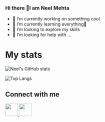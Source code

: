 ### Hi there 👋I am Neel Mehta


- 🔭 I’m currently working on something cool
- 🌱 I’m currently learning everything🤣
- 👯 I’m looking to explore my skills
- 🤔 I’m looking for help with ...
<!-- - ⚡ Fun fact:  -->

# My stats

![Neel's GitHub stats](https://github-readme-stats.vercel.app/api?username=neel0086&show_icons=true&theme=aura)

![Top Langs](https://github-readme-stats.vercel.app/api/top-langs/?username=neel0086&theme=aura)

## Connect with me


<a href="https://www.instagram.com/neelmehta08/">
  <img src="https://user-images.githubusercontent.com/83919508/168466615-ba5a5f0e-ab25-4733-8e9d-421f6ebf827e.jpg" width="40px" height="40px"></img>
</a>

<a href="https://www.linkedin.com/in/neel-mehta-71857b1bb/">
  <img src="https://user-images.githubusercontent.com/83919508/168466960-ee1ff1fd-4370-4dd9-9011-e89ba2668879.png" width="40px" height="40px"></img>
</a>

